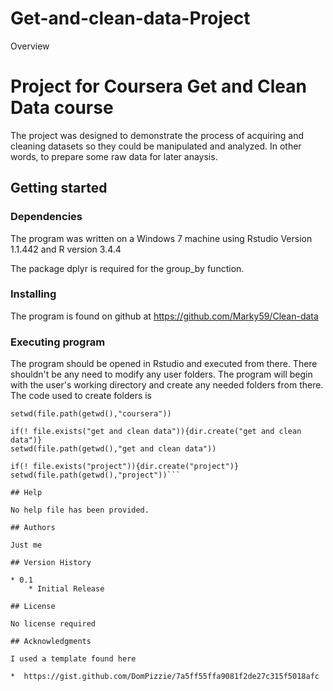 # Get-and-clean-data-Project

Overview

# Project for Coursera Get and Clean Data course
The project was designed to demonstrate the process of 
acquiring and cleaning datasets so they could be manipulated
and analyzed.  In other words, to prepare some raw data for
later anaysis.

## Getting started

### Dependencies

The program was written on a Windows 7 machine using Rstudio Version 1.1.442
and R version 3.4.4

The package dplyr is required for the group_by function.

### Installing

The program is found on github at
https://github.com/Marky59/Clean-data

### Executing program

The program should be opened in Rstudio and executed from there.
There shouldn't be any need to modify any user folders.
The program will begin with the user's working directory and 
create any needed folders from there.  The code used to create
folders is

```if(! file.exists("coursera")){dir.create("coursera")}
setwd(file.path(getwd(),"coursera"))

if(! file.exists("get and clean data")){dir.create("get and clean data")}
setwd(file.path(getwd(),"get and clean data"))

if(! file.exists("project")){dir.create("project")}
setwd(file.path(getwd(),"project"))```

## Help

No help file has been provided.

## Authors

Just me

## Version History

* 0.1
    * Initial Release

## License

No license required

## Acknowledgments

I used a template found here

*  https://gist.github.com/DomPizzie/7a5ff55ffa9081f2de27c315f5018afc
